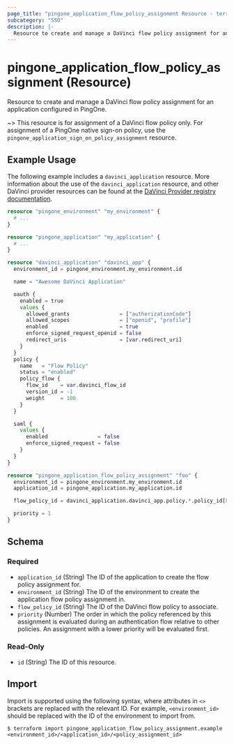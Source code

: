 ```yaml
---
page_title: "pingone_application_flow_policy_assignment Resource - terraform-provider-pingone"
subcategory: "SSO"
description: |-
  Resource to create and manage a DaVinci flow policy assignment for an application configured in PingOne.
---
```


# pingone_application_flow_policy_assignment (Resource)

Resource to create and manage a DaVinci flow policy assignment for an application configured in PingOne.

~> This resource is for assignment of a DaVinci flow policy only.  For assignment of a PingOne native sign-on policy, use the `pingone_application_sign_on_policy_assignment` resource.

## Example Usage

The following example includes a `davinci_application` resource.  More information about the use of the `davinci_application` resource, and other DaVinci provider resources can be found at the [DaVinci Provider registry documentation](https://registry.terraform.io/providers/pingidentity/davinci/latest/docs).

```terraform
resource "pingone_environment" "my_environment" {
  # ...
}

resource "pingone_application" "my_application" {
  # ...
}

resource "davinci_application" "davinci_app" {
  environment_id = pingone_environment.my_environment.id

  name = "Awesome DaVinci Application"

  oauth {
    enabled = true
    values {
      allowed_grants                = ["authorizationCode"]
      allowed_scopes                = ["openid", "profile"]
      enabled                       = true
      enforce_signed_request_openid = false
      redirect_uris                 = [var.redirect_uri]
    }
  }
  policy {
    name   = "Flow Policy"
    status = "enabled"
    policy_flow {
      flow_id    = var.davinci_flow_id
      version_id = -1
      weight     = 100
    }
  }

  saml {
    values {
      enabled                = false
      enforce_signed_request = false
    }
  }
}

resource "pingone_application_flow_policy_assignment" "foo" {
  environment_id = pingone_environment.my_environment.id
  application_id = pingone_application.my_application.id

  flow_policy_id = davinci_application.davinci_app.policy.*.policy_id[0]

  priority = 1
}
```

<!-- schema generated by tfplugindocs -->
## Schema

### Required

- `application_id` (String) The ID of the application to create the flow policy assignment for.
- `environment_id` (String) The ID of the environment to create the application flow policy assignment in.
- `flow_policy_id` (String) The ID of the DaVinci flow policy to associate.
- `priority` (Number) The order in which the policy referenced by this assignment is evaluated during an authentication flow relative to other policies. An assignment with a lower priority will be evaluated first.

### Read-Only

- `id` (String) The ID of this resource.

## Import

Import is supported using the following syntax, where attributes in `<>` brackets are replaced with the relevant ID.  For example, `<environment_id>` should be replaced with the ID of the environment to import from.

```shell
$ terraform import pingone_application_flow_policy_assignment.example <environment_id>/<application_id>/<policy_assignment_id>
```
